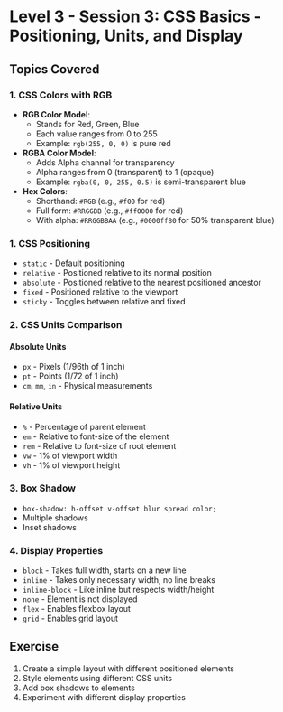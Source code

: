 # Level 3 - Session 3: CSS Basics - Positioning, Units, and Display

## Topics Covered

### 1. CSS Colors with RGB
- **RGB Color Model**:
  - Stands for Red, Green, Blue
  - Each value ranges from 0 to 255
  - Example: `rgb(255, 0, 0)` is pure red
- **RGBA Color Model**:
  - Adds Alpha channel for transparency
  - Alpha ranges from 0 (transparent) to 1 (opaque)
  - Example: `rgba(0, 0, 255, 0.5)` is semi-transparent blue
- **Hex Colors**:
  - Shorthand: `#RGB` (e.g., `#f00` for red)
  - Full form: `#RRGGBB` (e.g., `#ff0000` for red)
  - With alpha: `#RRGGBBAA` (e.g., `#0000ff80` for 50% transparent blue)

### 1. CSS Positioning
- `static` - Default positioning
- `relative` - Positioned relative to its normal position
- `absolute` - Positioned relative to the nearest positioned ancestor
- `fixed` - Positioned relative to the viewport
- `sticky` - Toggles between relative and fixed

### 2. CSS Units Comparison
#### Absolute Units
- `px` - Pixels (1/96th of 1 inch)
- `pt` - Points (1/72 of 1 inch)
- `cm`, `mm`, `in` - Physical measurements

#### Relative Units
- `%` - Percentage of parent element
- `em` - Relative to font-size of the element
- `rem` - Relative to font-size of root element
- `vw` - 1% of viewport width
- `vh` - 1% of viewport height

### 3. Box Shadow
- `box-shadow: h-offset v-offset blur spread color;`
- Multiple shadows
- Inset shadows

### 4. Display Properties
- `block` - Takes full width, starts on a new line
- `inline` - Takes only necessary width, no line breaks
- `inline-block` - Like inline but respects width/height
- `none` - Element is not displayed
- `flex` - Enables flexbox layout
- `grid` - Enables grid layout

## Exercise
1. Create a simple layout with different positioned elements
2. Style elements using different CSS units
3. Add box shadows to elements
4. Experiment with different display properties